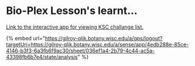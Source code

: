 # Bio-Plex Lesson's learnt...

[Link to the interactive app for viewing KSC challange list.](https://gilroy-qlik.botany.wisc.edu/a/qps/logout?targetUri=https://gilroy-qlik.botany.wisc.edu/a/sense/app/4edb288e-85ce-4146-b3f3-6a3fb6f9ac30/sheet/036ef1a4-2b79-4c44-ac5a-43398fb6b7e4/state/analysis)

{% embed url="https://gilroy-qlik.botany.wisc.edu/a/qps/logout?targetUri=https://gilroy-qlik.botany.wisc.edu/a/sense/app/4edb288e-85ce-4146-b3f3-6a3fb6f9ac30/sheet/036ef1a4-2b79-4c44-ac5a-43398fb6b7e4/state/analysis" %}

<figure><img src=".gitbook/assets/image (44).png" alt=""><figcaption></figcaption></figure>

<figure><img src=".gitbook/assets/image.png" alt=""><figcaption></figcaption></figure>

<figure><img src=".gitbook/assets/image (48).png" alt=""><figcaption></figcaption></figure>

<figure><img src=".gitbook/assets/image (61).png" alt=""><figcaption></figcaption></figure>

<figure><img src=".gitbook/assets/image (45).png" alt=""><figcaption></figcaption></figure>

<figure><img src=".gitbook/assets/image (47).png" alt=""><figcaption></figcaption></figure>

<figure><img src=".gitbook/assets/image (51).png" alt=""><figcaption></figcaption></figure>

<figure><img src=".gitbook/assets/image (52).png" alt=""><figcaption></figcaption></figure>

<figure><img src=".gitbook/assets/image (53).png" alt=""><figcaption></figcaption></figure>

<figure><img src=".gitbook/assets/image (55).png" alt=""><figcaption></figcaption></figure>

<figure><img src=".gitbook/assets/image (56).png" alt=""><figcaption></figcaption></figure>

<figure><img src=".gitbook/assets/image (49).png" alt=""><figcaption></figcaption></figure>

<figure><img src=".gitbook/assets/image (50).png" alt=""><figcaption></figcaption></figure>

<figure><img src=".gitbook/assets/image (54).png" alt=""><figcaption></figcaption></figure>

<figure><img src=".gitbook/assets/image (58).png" alt=""><figcaption></figcaption></figure>

<figure><img src=".gitbook/assets/image (46).png" alt=""><figcaption></figcaption></figure>

<figure><img src=".gitbook/assets/image (59).png" alt=""><figcaption></figcaption></figure>

<figure><img src=".gitbook/assets/image (57).png" alt=""><figcaption></figcaption></figure>

<figure><img src=".gitbook/assets/image (60).png" alt=""><figcaption></figcaption></figure>

<figure><img src=".gitbook/assets/image (3).png" alt=""><figcaption></figcaption></figure>



<figure><img src=".gitbook/assets/image (1).png" alt=""><figcaption></figcaption></figure>

<figure><img src=".gitbook/assets/image (1) (1).png" alt=""><figcaption></figcaption></figure>



<figure><img src=".gitbook/assets/image (2).png" alt=""><figcaption></figcaption></figure>





<figure><img src=".gitbook/assets/image (4).png" alt=""><figcaption></figcaption></figure>

<figure><img src=".gitbook/assets/image (5).png" alt=""><figcaption></figcaption></figure>

<figure><img src=".gitbook/assets/image (6).png" alt=""><figcaption></figcaption></figure>

<figure><img src=".gitbook/assets/image (62).png" alt=""><figcaption></figcaption></figure>

<figure><img src=".gitbook/assets/image (63).png" alt=""><figcaption></figcaption></figure>

<figure><img src=".gitbook/assets/image (64).png" alt=""><figcaption></figcaption></figure>

<figure><img src=".gitbook/assets/image (65).png" alt=""><figcaption></figcaption></figure>

<figure><img src=".gitbook/assets/image (66).png" alt=""><figcaption></figcaption></figure>
